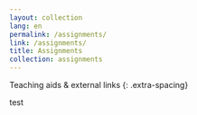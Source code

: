 ```yaml
---
layout: collection
lang: en
permalink: /assignments/
link: /assignments/
title: Assignments
collection: assignments
---
```


Teaching aids & external links
{: .extra-spacing}

<!-- more -->

test
